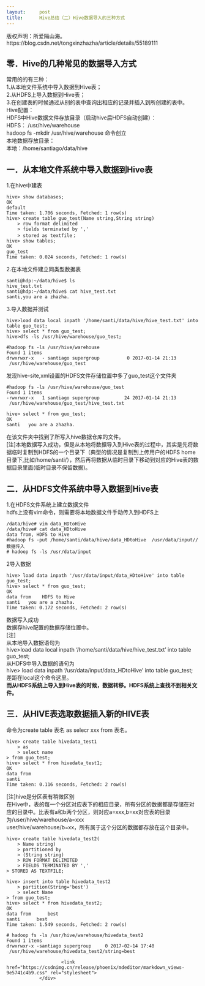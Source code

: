 ```yaml
---
layout:     post
title:      Hive总结（二）Hive数据导入的三种方式
---
```

<div id="article_content" class="article_content clearfix csdn-tracking-statistics" data-pid="blog" data-mod="popu_307" data-dsm="post">
								<div class="article-copyright">
					版权声明：所爱隔山海。					https://blog.csdn.net/tongxinzhazha/article/details/55189111				</div>
								            <div id="content_views" class="markdown_views prism-atom-one-dark">
							<!-- flowchart 箭头图标 勿删 -->
							<svg xmlns="http://www.w3.org/2000/svg" style="display: none;"><path stroke-linecap="round" d="M5,0 0,2.5 5,5z" id="raphael-marker-block" style="-webkit-tap-highlight-color: rgba(0, 0, 0, 0);"></path></svg>
							<h2 id="零hive的几种常见的数据导入方式">零．Hive的几种常见的数据导入方式</h2>

<p>常用的的有三种： <br>
1.从本地文件系统中导入数据到Hive表； <br>
2.从HDFS上导入数据到Hive表； <br>
3.在创建表的时候通过从别的表中查询出相应的记录并插入到所创建的表中。 <br>
Hive配置： <br>
HDFS中Hive数据文件存放目录（启动hive后HDFS自动创建）： <br>
HDFS： /usr/hive/warehouse <br>
hadoop fs -mkdir /usr/hive/warehouse 命令创立 <br>
本地数据存放目录： <br>
本地：/home/santiago/data/hive</p>



<h2 id="一从本地文件系统中导入数据到hive表">一．从本地文件系统中导入数据到Hive表</h2>

<p>1.在hive中建表</p>



<pre class="prettyprint"><code class=" hljs vbnet">hive&gt; show databases;
OK
<span class="hljs-keyword">default</span>
Time taken: <span class="hljs-number">1.706</span> seconds, Fetched: <span class="hljs-number">1</span> row(s)
hive&gt; create table guo_test(Name <span class="hljs-built_in">string</span>,<span class="hljs-built_in">String</span> <span class="hljs-built_in">string</span>)
    &gt; row format delimited
    &gt; fields terminated <span class="hljs-keyword">by</span> <span class="hljs-comment">','</span>
    &gt; stored <span class="hljs-keyword">as</span> textfile；
hive&gt; show tables;
OK
guo_test
Time taken: <span class="hljs-number">0.024</span> seconds, Fetched: <span class="hljs-number">1</span> row(s)</code></pre>

<p>2.在本地文件建立同类型数据表</p>



<pre class="prettyprint"><code class=" hljs ruby">santi<span class="hljs-variable">@hdp</span><span class="hljs-symbol">:~/data/hive</span><span class="hljs-variable">$ </span>ls
hive_test.txt
santi<span class="hljs-variable">@hdp</span><span class="hljs-symbol">:~/data/hive</span><span class="hljs-variable">$ </span>cat hive_test.txt
santi,you are a zhazha.</code></pre>

<p>3.导入数据并测试</p>



<pre class="prettyprint"><code class=" hljs lasso">hive<span class="hljs-subst">&gt;</span>load <span class="hljs-built_in">data</span> <span class="hljs-built_in">local</span> inpath <span class="hljs-string">'/home/santi/data/hive/hive_test.txt'</span> <span class="hljs-keyword">into</span> table guo_test;
hive<span class="hljs-subst">&gt;</span> <span class="hljs-keyword">select</span> <span class="hljs-subst">*</span> from guo_test;
hive<span class="hljs-subst">&gt;</span>dfs <span class="hljs-attribute">-ls</span> /usr/hive/warehouse/guo_test; 

<span class="hljs-variable">#hadoop</span> fs <span class="hljs-attribute">-ls</span> /usr/hive/warehouse
Found <span class="hljs-number">1</span> items
drwxrwxr<span class="hljs-attribute">-x</span>   <span class="hljs-subst">-</span> santiago supergroup          <span class="hljs-number">0</span> <span class="hljs-number">2017</span><span class="hljs-subst">-</span><span class="hljs-number">01</span><span class="hljs-subst">-</span><span class="hljs-number">14</span> <span class="hljs-number">21</span>:<span class="hljs-number">13</span>
 /usr/hive/warehouse/guo_test</code></pre>

<p>发现hive-site,xml设置的HDFS文件存储位置中多了guo_test这个文件夹</p>



<pre class="prettyprint"><code class=" hljs lasso"><span class="hljs-variable">#hadoop</span> fs <span class="hljs-attribute">-ls</span> /usr/hive/warehouse/guo_test
Found <span class="hljs-number">1</span> items
<span class="hljs-attribute">-rwxrwxr</span><span class="hljs-attribute">-x</span>   <span class="hljs-number">1</span> santiago supergroup         <span class="hljs-number">24</span> <span class="hljs-number">2017</span><span class="hljs-subst">-</span><span class="hljs-number">01</span><span class="hljs-subst">-</span><span class="hljs-number">14</span> <span class="hljs-number">21</span>:<span class="hljs-number">13</span>
 /usr/hive/warehouse/guo_test/hive_test<span class="hljs-built_in">.</span>txt  

hive<span class="hljs-subst">&gt;</span> <span class="hljs-keyword">select</span> <span class="hljs-subst">*</span> from guo_test;
OK
santi   you are a zhazha<span class="hljs-built_in">.</span></code></pre>

<p>在该文件夹中找到了所写入hive数据仓库的文件。 <br>
[注]本地数据写入成功，但是从本地将数据导入到Hive表的过程中，其实是先将数据临时复制到HDFS的一个目录下（典型的情况是复制到上传用户的HDFS home目录下,比如/home/santi/），然后再将数据从临时目录下移动到对应的Hive表的数据目录里面(临时目录不保留数据)。</p>



<h2 id="二从hdfs文件系统中导入数据到hive表">二．从HDFS文件系统中导入数据到Hive表</h2>

<p>1.在HDFS文件系统上建立数据文件 <br>
hdfs上没有vim命令，则需要将本地数据文件手动传入到HDFS上</p>



<pre class="prettyprint"><code class=" hljs haskell">/<span class="hljs-typedef"><span class="hljs-keyword">data</span>/hive# vim data_HDtoHive</span>
/<span class="hljs-typedef"><span class="hljs-keyword">data</span>/hive# cat data_HDtoHive</span>
<span class="hljs-typedef"><span class="hljs-keyword">data</span> from, <span class="hljs-type">HDFS</span> to <span class="hljs-type">Hive</span>   </span>
<span class="hljs-preprocessor">#hadoop fs -put /home/santi/data/hive/data_HDtoHive  /usr/data/input//数据传入</span>
<span class="hljs-preprocessor"># hadoop fs -ls /usr/data/input</span></code></pre>

<p>2导入数据</p>



<pre class="prettyprint"><code class=" hljs oxygene">hive&gt; load data inpath <span class="hljs-string">'/usr/data/input/data_HDtoHive'</span> <span class="hljs-keyword">into</span> table guo_test;
hive&gt; <span class="hljs-keyword">select</span> * <span class="hljs-keyword">from</span> guo_test;
OK
data <span class="hljs-keyword">from</span>    HDFS <span class="hljs-keyword">to</span> Hive   
santi   you are a zhazha.
Time taken: <span class="hljs-number">0.172</span> seconds, Fetched: <span class="hljs-number">2</span> row(s)</code></pre>

<p>数据写入成功 <br>
数据存hive配置的数据存储位置中。 <br>
[注] <br>
从本地导入数据语句为 <br>
hive&gt;load data local inpath ‘/home/santi/data/hive/hive_test.txt’ into table guo_test; <br>
从HDFS中导入数据的语句为 <br>
hive&gt; load data inpath ‘/usr/data/input/data_HDtoHive’ into table guo_test; <br>
差距在local这个命令这里。 <br>
<strong>而从HDFS系统上导入到Hive表的时候，数据转移。HDFS系统上查找不到相关文件。</strong></p>



<h2 id="三从hive表选取数据插入新的hive表">三．从HIVE表选取数据插入新的HIVE表</h2>

<p>命令为create table 表名 as selecr xxx from 表名。</p>



<pre class="prettyprint"><code class=" hljs oxygene">hive&gt; <span class="hljs-keyword">create</span> table hivedata_test1
    &gt; <span class="hljs-keyword">as</span>
    &gt; <span class="hljs-keyword">select</span> name
&gt; <span class="hljs-keyword">from</span> guo_test;
hive&gt; <span class="hljs-keyword">select</span> * <span class="hljs-keyword">from</span> hivedata_test1;
OK
data <span class="hljs-keyword">from</span>
santi
Time taken: <span class="hljs-number">0.116</span> seconds, Fetched: <span class="hljs-number">2</span> row(s)</code></pre>

<p>[注]hive是分区表有稍微区别 <br>
在Hive中，表的每一个分区对应表下的相应目录，所有分区的数据都是存储在对应的目录中。比表有a和b两个分区，则对应a=xxx,b=xx对应表的目录为/user/hive/warehouse/a=xxx <br>
user/hive/warehouse/b=xx，所有属于这个分区的数据都存放在这个目录中。</p>



<pre class="prettyprint"><code class=" hljs vbnet">hive&gt; create table hivedata_test2(
    &gt; Name <span class="hljs-built_in">string</span>)
    &gt; partitioned <span class="hljs-keyword">by</span>
    &gt; (<span class="hljs-built_in">String</span> <span class="hljs-built_in">string</span>)
    &gt; ROW FORMAT DELIMITED
    &gt; FIELDS TERMINATED <span class="hljs-keyword">BY</span> <span class="hljs-comment">','</span>
&gt; STORED <span class="hljs-keyword">AS</span> TEXTFILE;

hive&gt; insert <span class="hljs-keyword">into</span> table hivedata_test2
    &gt; partition(<span class="hljs-built_in">String</span>=<span class="hljs-comment">'best')</span>
    &gt; <span class="hljs-keyword">select</span> Name
&gt; <span class="hljs-keyword">from</span> guo_test;
hive&gt; <span class="hljs-keyword">select</span> * <span class="hljs-keyword">from</span> hivedata_test2;
OK
data <span class="hljs-keyword">from</span>      best
santi      best
Time taken: <span class="hljs-number">1.549</span> seconds, Fetched: <span class="hljs-number">2</span> row(s)

<span class="hljs-preprocessor"># hadoop fs -ls /usr/hive/warehouse/hivedata_test2</span>
Found <span class="hljs-number">1</span> items
drwxrwxr-x -santiago supergroup     <span class="hljs-number">0</span> <span class="hljs-number">2017</span>-<span class="hljs-number">02</span>-<span class="hljs-number">14</span> <span class="hljs-number">17</span>:<span class="hljs-number">40</span>
 /usr/hive/warehouse/hivedata_test2/<span class="hljs-built_in">string</span>=best</code></pre>            </div>
						<link href="https://csdnimg.cn/release/phoenix/mdeditor/markdown_views-9e5741c4b9.css" rel="stylesheet">
                </div>